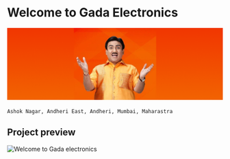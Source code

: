 # Welcome to Gada Electronics

![Welcome to Gada electronics](/uploads/welcome-gada-electronics.png)

```Ashok Nagar, Andheri East, Andheri, Mumbai, Maharastra```

## Project preview

![Welcome to Gada electronics](/uploads/ss1.png)

